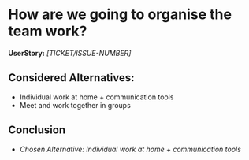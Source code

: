 # How are we going to organise the team work?
**UserStory:** *[TICKET/ISSUE-NUMBER]*

## Considered Alternatives:
* Individual work at home + communication tools
* Meet and work together in groups

## Conclusion
* *Chosen Alternative: Individual work at home + communication tools*